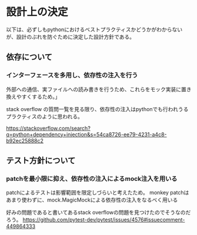 # 設計上の決定

以下は、必ずしもpythonにおけるベストプラクティスかどうかがわからないが、設計のぶれを防ぐために決定した設計方針である。

## 依存について

### インターフェースを多用し、依存性の注入を行う

外部への通信、実ファイルへの読み書きを行うため、これらをモック実装に置き換えやすくするため。」

stack overflow の質問一覧を見る限り、依存性の注入はpythonでも行われうるプラクティスのように思われる。

<https://stackoverflow.com/search?q=python+dependency+injection&s=54ca8726-ee79-4231-a4c8-b92ec25888c2>

## テスト方針について

### patchを最小限に抑え、依存性の注入によるmock注入を用いる

patchによるテストは影響範囲を限定しづらいと考えたため。
monkey patchはあまり使わずに、mock.MagicMockによる依存性の注入をなるべく用いる

好みの問題であると書いてあるstack overflowの問題を見つけたのでそうなのだろう。
<https://github.com/pytest-dev/pytest/issues/4576#issuecomment-449864333>

